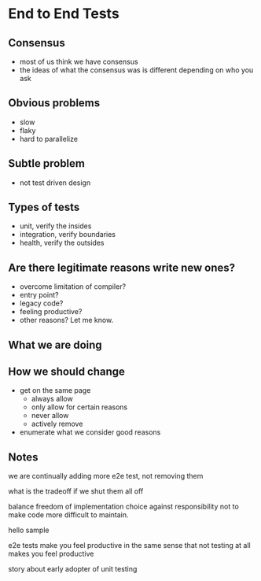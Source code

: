 # End to End Tests

## Consensus
- most of us think we have consensus
- the ideas of what the consensus was is different depending on who you ask

## Obvious problems
- slow
- flaky
- hard to parallelize

## Subtle problem
- not test driven design

## Types of tests
- unit, verify the insides
- integration, verify boundaries
- health, verify the outsides

## Are there legitimate reasons write new ones?
- overcome limitation of compiler?
- entry point?
- legacy code?
- feeling productive?
- other reasons?  Let me know.

## What we are doing

## How we should change
- get on the same page
    - always allow
    - only allow for certain reasons
    - never allow
    - actively remove
- enumerate what we consider good reasons

## Notes
we are continually adding more e2e test, not removing them

what is the tradeoff if we shut them all off

balance freedom of implementation choice against responsibility not to make code more difficult to maintain. 

hello sample

e2e tests make you feel productive in the same sense that not testing at all makes you feel productive

story about early adopter of unit testing